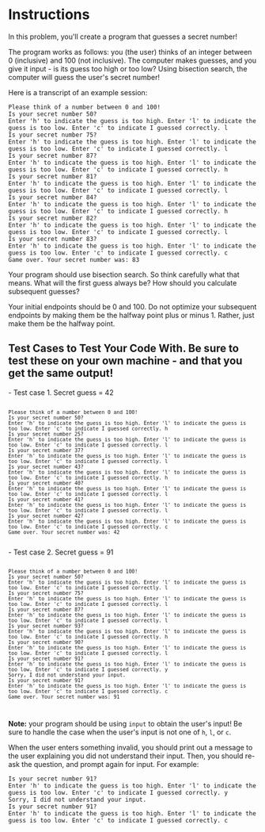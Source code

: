 # Instructions

In this problem, you'll create a program that guesses a secret number!

The program works as follows: you (the user) thinks of an integer between 0 (inclusive) and 100 (not inclusive). The computer makes guesses, and you give it input - is its guess too high or too low? Using bisection search, the computer will guess the user's secret number!

Here is a transcript of an example session:

    Please think of a number between 0 and 100!
    Is your secret number 50?
    Enter 'h' to indicate the guess is too high. Enter 'l' to indicate the guess is too low. Enter 'c' to indicate I guessed correctly. l
    Is your secret number 75?
    Enter 'h' to indicate the guess is too high. Enter 'l' to indicate the guess is too low. Enter 'c' to indicate I guessed correctly. l
    Is your secret number 87?
    Enter 'h' to indicate the guess is too high. Enter 'l' to indicate the guess is too low. Enter 'c' to indicate I guessed correctly. h
    Is your secret number 81?
    Enter 'h' to indicate the guess is too high. Enter 'l' to indicate the guess is too low. Enter 'c' to indicate I guessed correctly. l
    Is your secret number 84?
    Enter 'h' to indicate the guess is too high. Enter 'l' to indicate the guess is too low. Enter 'c' to indicate I guessed correctly. h
    Is your secret number 82?
    Enter 'h' to indicate the guess is too high. Enter 'l' to indicate the guess is too low. Enter 'c' to indicate I guessed correctly. l
    Is your secret number 83?
    Enter 'h' to indicate the guess is too high. Enter 'l' to indicate the guess is too low. Enter 'c' to indicate I guessed correctly. c
    Game over. Your secret number was: 83

Your program should use bisection search. So think carefully what that means. What will the first guess always be? How should you calculate subsequent guesses?

<div class="hint">
  Your initial endpoints should be 0 and 100. Do not optimize your subsequent endpoints by making them be the halfway point plus or minus 1. Rather, just make them be the halfway point.
</div>

## Test Cases to Test Your Code With. Be sure to test these on your own machine - and that you get the same output!

<div class="hint">
- Test case 1. Secret guess = 42

<code>

    Please think of a number between 0 and 100!
    Is your secret number 50?
    Enter 'h' to indicate the guess is too high. Enter 'l' to indicate the guess is too low. Enter 'c' to indicate I guessed correctly. h
    Is your secret number 25?
    Enter 'h' to indicate the guess is too high. Enter 'l' to indicate the guess is too low. Enter 'c' to indicate I guessed correctly. l
    Is your secret number 37?
    Enter 'h' to indicate the guess is too high. Enter 'l' to indicate the guess is too low. Enter 'c' to indicate I guessed correctly. l
    Is your secret number 43?
    Enter 'h' to indicate the guess is too high. Enter 'l' to indicate the guess is too low. Enter 'c' to indicate I guessed correctly. h
    Is your secret number 40?
    Enter 'h' to indicate the guess is too high. Enter 'l' to indicate the guess is too low. Enter 'c' to indicate I guessed correctly. l
    Is your secret number 41?
    Enter 'h' to indicate the guess is too high. Enter 'l' to indicate the guess is too low. Enter 'c' to indicate I guessed correctly. l
    Is your secret number 42?
    Enter 'h' to indicate the guess is too high. Enter 'l' to indicate the guess is too low. Enter 'c' to indicate I guessed correctly. c
    Game over. Your secret number was: 42
</code>
</div>

<div class="hint">
- Test case 2. Secret guess = 91
<code>

    Please think of a number between 0 and 100!
    Is your secret number 50?
    Enter 'h' to indicate the guess is too high. Enter 'l' to indicate the guess is too low. Enter 'c' to indicate I guessed correctly. l
    Is your secret number 75?
    Enter 'h' to indicate the guess is too high. Enter 'l' to indicate the guess is too low. Enter 'c' to indicate I guessed correctly. l
    Is your secret number 87?
    Enter 'h' to indicate the guess is too high. Enter 'l' to indicate the guess is too low. Enter 'c' to indicate I guessed correctly. l
    Is your secret number 93?
    Enter 'h' to indicate the guess is too high. Enter 'l' to indicate the guess is too low. Enter 'c' to indicate I guessed correctly. h
    Is your secret number 90?
    Enter 'h' to indicate the guess is too high. Enter 'l' to indicate the guess is too low. Enter 'c' to indicate I guessed correctly. l
    Is your secret number 91?
    Enter 'h' to indicate the guess is too high. Enter 'l' to indicate the guess is too low. Enter 'c' to indicate I guessed correctly. y
    Sorry, I did not understand your input.
    Is your secret number 91?
    Enter 'h' to indicate the guess is too high. Enter 'l' to indicate the guess is too low. Enter 'c' to indicate I guessed correctly. c
    Game over. Your secret number was: 91
</code>
</div>


**Note:** your program should be using `input` to obtain the user's input! Be sure to handle the case when the user's input is not one of `h`, `l`, or `c`.

When the user enters something invalid, you should print out a message to the user explaining you did not understand their input. Then, you should re-ask the question, and prompt again for input. For example:

    Is your secret number 91?
    Enter 'h' to indicate the guess is too high. Enter 'l' to indicate the guess is too low. Enter 'c' to indicate I guessed correctly. y
    Sorry, I did not understand your input.
    Is your secret number 91?
    Enter 'h' to indicate the guess is too high. Enter 'l' to indicate the guess is too low. Enter 'c' to indicate I guessed correctly. c